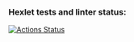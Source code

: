 ### Hexlet tests and linter status:
[![Actions Status](https://github.com/Allapa/php-laravel-developer-project-57/actions/workflows/hexlet-check.yml/badge.svg)](https://github.com/Allapa/php-laravel-developer-project-57/actions)